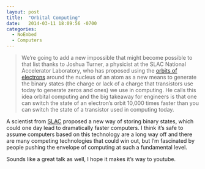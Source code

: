 ```yaml
---
layout: post
title:  "Orbital Computing"
date:   2014-03-11 18:09:56 -0700
categories:
  - NoEmbed
  - Computers
---
```




 >  We’re going to add a new impossible that might become possible to that list thanks to Joshua Turner, a physicist at the SLAC National Accelerator Laboratory, who has proposed using the  [orbits of electrons](http://en.wikipedia.org/wiki/Electron_configuration)  around the nucleus of an atom as a new means to generate the binary states (the charge or lack of a charge that transistors use today to generate zeros and ones) we use in computing. He calls this idea orbital computing and the big takeaway for engineers is that one can switch the state of an electron’s orbit 10,000 times faster than you can switch the state of a transistor used in computing today. 

 A scientist from  [SLAC](https://www6.slac.stanford.edu)  proposed a new way of storing binary states, which could one day lead to dramatically faster computers. I think it’s safe to assume computers based on this technology are a long way off and there are many competing technologies that could win out, but I’m fascinated by people pushing the envelope of computing at such a fundamental level. 

 Sounds like a great talk as well, I hope it makes it’s way to youtube. 

 
